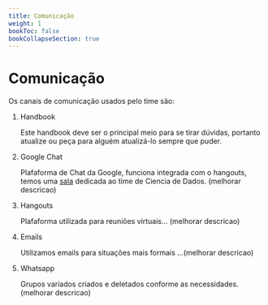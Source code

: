 ```yaml
---
title: Comunicação
weight: 1
bookToc: false
bookCollapseSection: true
---
```


# Comunicação

Os canais de comunicação usados pelo time são:

1. Handbook

    Este handbook deve ser o principal meio para se tirar dúvidas, portanto atualize ou peça para alguém atualizá-lo sempre que puder.

2.  Google Chat
    
    Plafaforma de Chat da Google, funciona integrada com o hangouts, temos uma [sala](https://chat.google.com/u/0/room/AAAAlj-eM6Y) dedicada ao time de Ciencia de Dados. (melhorar descricao)

3.  Hangouts
    
    Plafaforma utilizada para reuniões virtuais... (melhorar descricao)

4.  Emails
    
    Utilizamos emails para situações mais formais ...(melhorar descricao)

5.  Whatsapp
    
    Grupos variados criados e deletados conforme as necessidades.(melhorar descricao)
